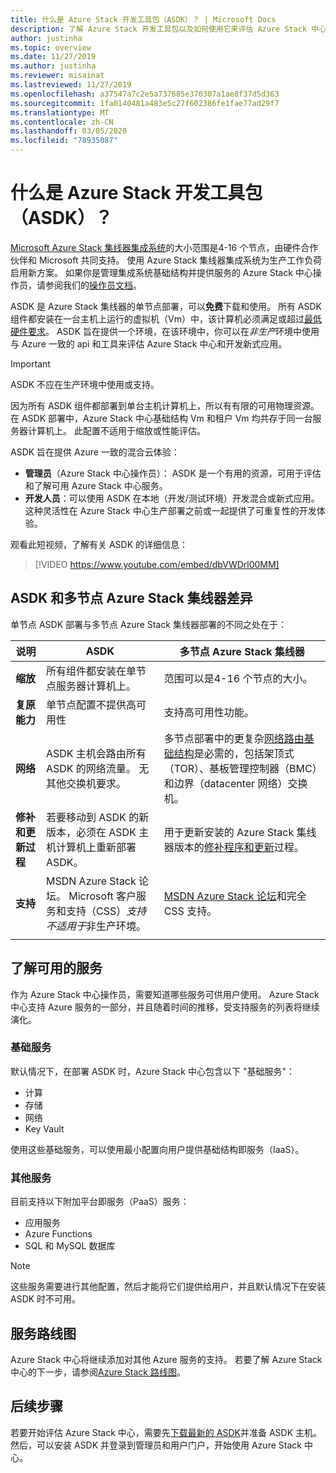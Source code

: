 ```yaml
---
title: 什么是 Azure Stack 开发工具包（ASDK）？ | Microsoft Docs
description: 了解 Azure Stack 开发工具包以及如何使用它来评估 Azure Stack 中心。
author: justinha
ms.topic: overview
ms.date: 11/27/2019
ms.author: justinha
ms.reviewer: misainat
ms.lastreviewed: 11/27/2019
ms.openlocfilehash: a37547a7c2e5a737685e370307a1ae8f37d5d363
ms.sourcegitcommit: 1fa0140481a483e5c27f602386fe1fae77ad29f7
ms.translationtype: MT
ms.contentlocale: zh-CN
ms.lasthandoff: 03/05/2020
ms.locfileid: "78935087"
---
```

# <a name="what-is-the-azure-stack-development-kit-asdk"></a>什么是 Azure Stack 开发工具包（ASDK）？
[Microsoft Azure Stack 集线器集成系统](../operator/azure-stack-overview.md)的大小范围是4-16 个节点，由硬件合作伙伴和 Microsoft 共同支持。 使用 Azure Stack 集线器集成系统为生产工作负荷启用新方案。 如果你是管理集成系统基础结构并提供服务的 Azure Stack 中心操作员，请参阅我们的[操作员文档](/azure-stack/operator)。

ASDK 是 Azure Stack 集线器的单节点部署，可以**免费**下载和使用。 所有 ASDK 组件都安装在一台主机上运行的虚拟机（Vm）中，该计算机必须满足或超过[最低硬件要求](asdk-deploy-considerations.md#hardware)。 ASDK 旨在提供一个环境，在该环境中，你可以在*非生产*环境中使用与 Azure 一致的 api 和工具来评估 Azure Stack 中心和开发新式应用。 

> [!IMPORTANT]
> ASDK 不应在生产环境中使用或支持。

因为所有 ASDK 组件都部署到单台主机计算机上，所以有有限的可用物理资源。 在 ASDK 部署中，Azure Stack 中心基础结构 Vm 和租户 Vm 均共存于同一台服务器计算机上。 此配置不适用于缩放或性能评估。

ASDK 旨在提供 Azure 一致的混合云体验：
- **管理员**（Azure Stack 中心操作员）： ASDK 是一个有用的资源，可用于评估和了解可用 Azure Stack 中心服务。
- **开发人员**：可以使用 ASDK 在本地（开发/测试环境）开发混合或新式应用。 这种灵活性在 Azure Stack 中心生产部署之前或一起提供了可重复性的开发体验。

观看此短视频，了解有关 ASDK 的详细信息：

> [!VIDEO https://www.youtube.com/embed/dbVWDrl00MM]


## <a name="asdk-and-multi-node-azure-stack-hub-differences"></a>ASDK 和多节点 Azure Stack 集线器差异
单节点 ASDK 部署与多节点 Azure Stack 集线器部署的不同之处在于：

|说明|ASDK|多节点 Azure Stack 集线器|
|-----|-----|-----|
|**缩放**|所有组件都安装在单节点服务器计算机上。|范围可以是4-16 个节点的大小。|
|**复原能力**|单节点配置不提供高可用性|支持高可用性功能。|
|**网络**|ASDK 主机会路由所有 ASDK 的网络流量。 无其他交换机要求。|多节点部署中的更复杂[网络路由基础结构](../operator/azure-stack-network.md#network-infrastructure)是必需的，包括架顶式（TOR）、基板管理控制器（BMC）和边界（datacenter 网络）交换机。|
|**修补和更新过程**|若要移动到 ASDK 的新版本，必须在 ASDK 主机计算机上重新部署 ASDK。|用于更新安装的 Azure Stack 集线器版本的[修补程序和更新](../operator/azure-stack-updates.md)过程。|
|**支持**|MSDN Azure Stack 论坛。 Microsoft 客户服务和支持（CSS）*支持不适用于*非生产环境。|[MSDN Azure Stack 论坛](https://social.msdn.microsoft.com/Forums/en-US/home?forum=AzureStack)和完全 CSS 支持。|
| | |

## <a name="learn-about-available-services"></a>了解可用的服务
作为 Azure Stack 中心操作员，需要知道哪些服务可供用户使用。 Azure Stack 中心支持 Azure 服务的一部分，并且随着时间的推移，受支持服务的列表将继续演化。

### <a name="foundational-services"></a>基础服务
默认情况下，在部署 ASDK 时，Azure Stack 中心包含以下 "基础服务"：
- 计算
- 存储
- 网络
- Key Vault

使用这些基础服务，可以使用最小配置向用户提供基础结构即服务（IaaS）。

### <a name="additional-services"></a>其他服务
目前支持以下附加平台即服务（PaaS）服务：
- 应用服务
- Azure Functions
- SQL 和 MySQL 数据库

> [!NOTE]
> 这些服务需要进行其他配置，然后才能将它们提供给用户，并且默认情况下在安装 ASDK 时不可用。

## <a name="service-roadmap"></a>服务路线图
Azure Stack 中心将继续添加对其他 Azure 服务的支持。 若要了解 Azure Stack 中心的下一步，请参阅[Azure Stack 路线图](https://azure.microsoft.com/roadmap/?tag=azure-stack)。 


## <a name="next-steps"></a>后续步骤
若要开始评估 Azure Stack 中心，需要先[下载最新的 ASDK](asdk-download.md)并准备 ASDK 主机。 然后，可以安装 ASDK 并登录到管理员和用户门户，开始使用 Azure Stack 中心。